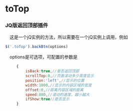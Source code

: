 # toTop
### JQ版返回顶部插件  
&#8195;这是一个jQ实例的方法，所以需要在一个jQ实例上调用，例如  
````javascript
$('.toTop').backBtn(options)
````
&#8195;options是可选项，可配置的参数是  
````javascript
     {
         isBack:true,//是否返回顶部
         scrollTop:0,//页面滚动多少高度显示
         position:'left',//显示的位置
         width:1000,//显示的内容区域的宽度
         offset:0,//距离内容区域的距离
         speed:800,//滚动的速度，越小越大
         ifShow:true//是否显示
     }
````
